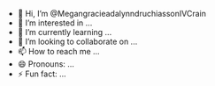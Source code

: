 - 👋 Hi, I’m @MegangracieadalynndruchiassonIVCrain
- 👀 I’m interested in ...
- 🌱 I’m currently learning ...
- 💞️ I’m looking to collaborate on ...
- 📫 How to reach me ...
- 😄 Pronouns: ...
- ⚡ Fun fact: ...

<!---
MegangracieadalynndruchiassonIVCrain/MegangracieadalynndruchiassonIVCrain is a ✨ special ✨ repository because its `README.md` (this file) appears on your GitHub profile.
You can click the Preview link to take a look at your changes.
--->
